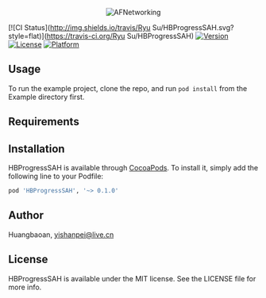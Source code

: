 <p align="center" >
  <img src="http://images.apple.com/apple-events/static/apple-events/march-2016/teaser/hero_image_large_2x.jpg" alt="AFNetworking" title="AFNetworking">
</p>

[![CI Status](http://img.shields.io/travis/Ryu Su/HBProgressSAH.svg?style=flat)](https://travis-ci.org/Ryu Su/HBProgressSAH)
[![Version](https://img.shields.io/cocoapods/v/HBProgressSAH.svg?style=flat)](http://cocoapods.org/pods/HBProgressSAH)
[![License](https://img.shields.io/cocoapods/l/HBProgressSAH.svg?style=flat)](http://cocoapods.org/pods/HBProgressSAH)
[![Platform](https://img.shields.io/cocoapods/p/HBProgressSAH.svg?style=flat)](http://cocoapods.org/pods/HBProgressSAH)

## Usage

To run the example project, clone the repo, and run `pod install` from the Example directory first.

## Requirements

## Installation

HBProgressSAH is available through [CocoaPods](http://cocoapods.org). To install
it, simply add the following line to your Podfile:

```ruby
pod 'HBProgressSAH', '~> 0.1.0'
```

## Author

Huangbaoan, yishanpei@live.cn

## License

HBProgressSAH is available under the MIT license. See the LICENSE file for more info.
